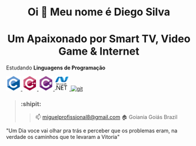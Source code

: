 <h1 align="center"> Oi 👋 Meu nome é Diego Silva</h1>
<h1 align="center"> Um Apaixonado por Smart TV, Video Game & Internet </h1>

Estudando  **Linguagens de Programação**
<p align="left"> <a href="https://www.cprogramming.com/" target="_blank"> 
<img src="https://raw.githubusercontent.com/devicons/devicon/master/icons/c/c-original.svg" alt="c" width="40" height="40"/> </a> <a href="https://www.w3schools.com/cpp/" target="_blank"> 
<img src="https://raw.githubusercontent.com/devicons/devicon/master/icons/cplusplus/cplusplus-original.svg" alt="cplusplus" width="40" height="40"/> </a> <a href="https://www.w3schools.com/cs/" target="_blank"> 
<img src="https://raw.githubusercontent.com/devicons/devicon/master/icons/csharp/csharp-original.svg" alt="csharp" width="40" height="40"/> </a> <a href="https://dotnet.microsoft.com/" target="_blank"> 
<img src="https://raw.githubusercontent.com/devicons/devicon/master/icons/dot-net/dot-net-original-wordmark.svg" alt="dotnet" width="40" height="40"/> </a> <a href="https://git-scm.com/" target="_blank"> <img src="https://www.vectorlogo.zone/logos/git-scm/git-scm-icon.svg" alt="git" width="40" height="40"/> </a> </p>

>**<h3 align="left">:shipit:</h3>**
>>📫 miguelprofissional8@gmail.com
>>🏠 Goiania Goiás Brazil
<p
>"Um Dia voce vai olhar pra trás e perceber que os problemas eram, na verdade os caminhos que te levaram a Vitoria"









<!---
miguelprofissional/miguelprofissional is a ✨ special ✨ repository because its `README.md` (this file) appears on your GitHub profile.
You can click the Preview link to take a look at your changes.
--->
